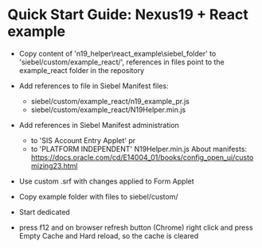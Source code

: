 # Quick Start Guide: Nexus19 + React example
* Copy content of 'n19_helper\react_example\siebel_folder' to 'siebel/custom/example_react/', references in files point to the example_react folder in the repository
* Add references to file in Siebel Manifest files:
	* siebel/custom/example_react/n19_example_pr.js
	* siebel/custom/example_react/N19Helper.min.js

* Add references in Siebel Manifest administration
	* to 'SIS Account Entry Applet' pr
	* to 'PLATFORM INDEPENDENT' N19Helper.min.js
About manifests: https://docs.oracle.com/cd/E14004_01/books/config_open_ui/customizing23.html
	
* Use custom .srf with changes applied to Form Applet
* Copy example folder with files to siebel/custom/
* Start dedicated
* press f12 and on browser refresh button (Chrome) right click and press Empty Cache and Hard reload, so the cache is cleared